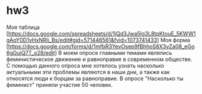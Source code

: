 # hw3
Моя таблица [https://docs.google.com/spreadsheets/d/1jQd3Jwa5lg3L8tpKtouE_5KWW1gAoY0D1vHxNRIi_Bs/edit#gid=571446561&fvid=1073741433]
Моя форма [https://docs.google.com/forms/d/1mfbR3YevOsep9fBhhoS8X3yZa08_eGo6gGuiQ7T_o28/edit]
В моем опросе главными темами являлись феминистическое движение и равноправие в современном обществе. С помощью данного опроса мне хотелось узнать насколько актуальными эти проблемы являются в наши дни, а также как относятся люди к борцам за равноправие. В опросе "Насколько ты феминист" приняли участие 50 человек.
